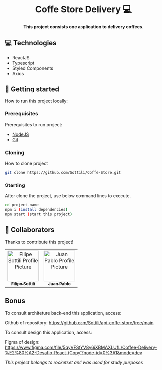 <h1 align="center" style="font-weight: bold;">Coffe Store Delivery 💻</h1>

<p align="center">
    <b>This project consists one application to delivery coffees.</b>
</p>

<h2 id="technologies">💻 Technologies</h2>

- ReactJS
- Typescript
- Styled Components
- Axios

<h2 id="started">🚀 Getting started</h2>

How to run this project locally:

<h3>Prerequisites</h3>

Prerequisites to run project:

- [NodeJS](https://nodejs.org/)
- [Git](https://git-scm.com/)

<h3>Cloning</h3>

How to clone project

```bash
git clone https://github.com/Sottili/Coffe-Store.git
```

<h3>Starting</h3>

After clone the project, use below command lines to execute.

```bash
cd project-name
npm i (install dependencies)
npm start (start this project)
```

<h2 id="colab">🤝 Collaborators</h2>

Thanks to contribute this project!

<table>
  <tr>
    <td align="center">
      <a href="#">
        <img src="https://avatars.githubusercontent.com/u/91507688?v=4" width="100px;" alt="Filipe Sottili Profile Picture"/><br>
        <sub>
          <b>Filipe Sottili</b>
        </sub>
      </a>
    </td>
    <td align="center">
      <a href="#">
        <img src="https://avatars.githubusercontent.com/u/94875270?v=4" width="100px;" alt="Juan Pablo Profile Picture"/><br>
        <sub>
          <b>Juan Pablo</b>
        </sub>
      </a>
    </td>
  </tr>
</table>

<h2>Bonus</h2>

To consult architeture back-end this application, access:

Github of repository: https://github.com/Sottili/api-coffe-store/tree/main

To consult design this application, access:

Figma of design: https://www.figma.com/file/5qyVFSfYV8y6iXBMAXLUfL/Coffee-Delivery-%E2%80%A2-Desafio-React-(Copy)?node-id=0%3A1&mode=dev

*This project belongs to rocketset and was used for study purposes*
